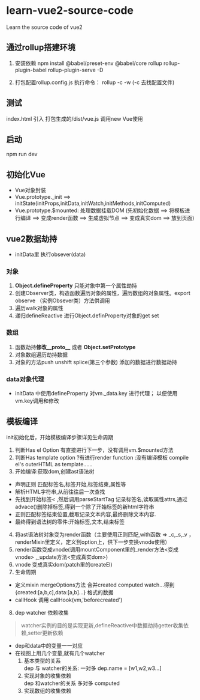 # learn-vue2-source-code
Learn the source code of vue2

## 通过rollup搭建环境
1. 安装依赖
npm install @babel/preset-env @babel/core rollup rollup-plugin-babel rollup-plugin-serve -D

2. 打包配置rollup.config.js
执行命令： rollup -c -w     (-c 去找配置文件)

## 测试
index.html 引入 打包生成的/dist/vue.js 调用new Vue使用

## 启动
npm run dev

## 初始化Vue
+ Vue对象封装 
+ Vue.prototype._init ==> initState(initProps,initData,initWatch,initMethods,initComputed)
+ Vue.prototype.$mounted: 处理数据挂载DOM (先初始化数据 ==> 将模板进行编译 ==> 变成render函数 ==> 生成虚拟节点 ==> 变成真实dom ==> 放到页面)

## vue2数据劫持
+ initData里 执行obsever(data)
### 对象

1. **Object.defineProperty** 只能对象中第一个属性劫持
1. 创建Observer类，构造函数遍历对象的属性，遍历数组的对象属性。export observe （实例Obsever类）方法供调用
2. 遍历walk对象的属性
3. 递归defineReactive 进行Object.definProperty对象的get set 

### 数组
1. 函数劫持**修改__proto__** 或者 **Object.setPrototype**
2. 对象数组遍历劫持数据
3. 对象的方法push unshift splice(第三个参数) 添加的数据进行数据劫持

### data对象代理
+ initData 中使用defineProperty 对vm._data.key 进行代理； 以便使用vm.key调用和修改

## 模板编译
init初始化后，开始模板编译步骤详见生命周期
1. 判断Has el Option 有直接进行下一步，没有调用vm.$mounted方法
2. 判断Has template option ?有进行render function :没有编译模板 compile el's outerHTML as template......
3. 开始编译:获取dom,创建ast语法树

+ 声明正则 匹配标签名,标签开始,标签结束,属性等
+ 解析HTML字符串,从前往往后一次查找
+ 先找到开始标签< ,然后调用parseStartTag 记录标签名,读取属性attrs,通过advace()删除掉标签,得到一个除了开始标签的新html字符串
+ 正则匹配标签结束位置,截取记录文本内容,最终删除文本内容.
+ 最终得到语法树的零件:开始标签,文本,结束标签
4. 将ast语法树对象变为render函数（主要使用正则匹配,with函数 => _c,_s,_v ，renderMixin里定义，定义到option上，供下一步变换vnode使用） 
5. render函数变成vnode(调用mountComponent里的_render方法<变成vnode> ,_update方法<变成真实dom>)
6. vnode 变成真实dom(patch里的createEl)
7. 生命周期
+ 定义mixin mergeOptions方法 合并created computed watch...得到{created:[a,b,c],data:[a,b]...} 格式的数据
+ callHook 调用 callHook(vm,'beforecreated')
8. dep watcher 依赖收集
> watcher实例的目的是实现更新,defineReactive中数据劫持getter收集依赖,setter更新依赖
+ dep和data中的变量一一对应
+ 在视图上用几个变量,就有几个watcher
    1. 基本类型的关系   
dep 与 watcher的关系:  一对多 dep.name = [w1,w2,w3...]
    2. 实现对象的收集依赖 <br>
dep 和watcher的关系 多对多 computed 
    3. 实现数组的收集依赖
